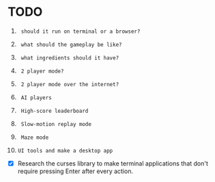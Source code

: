 # TODO

1.		should it run on terminal or a browser?
2.		what should the gameplay be like?
3.		what ingredients should it have? 
4.		2 player mode?
5.		2 player mode over the internet?
6.		AI players
7.		High-score leaderboard
8.		Slow-motion replay mode
9.		Maze mode
10.		UI tools and make a desktop app
- [x]	Research the curses library to make terminal applications that don't require pressing Enter after every action.
